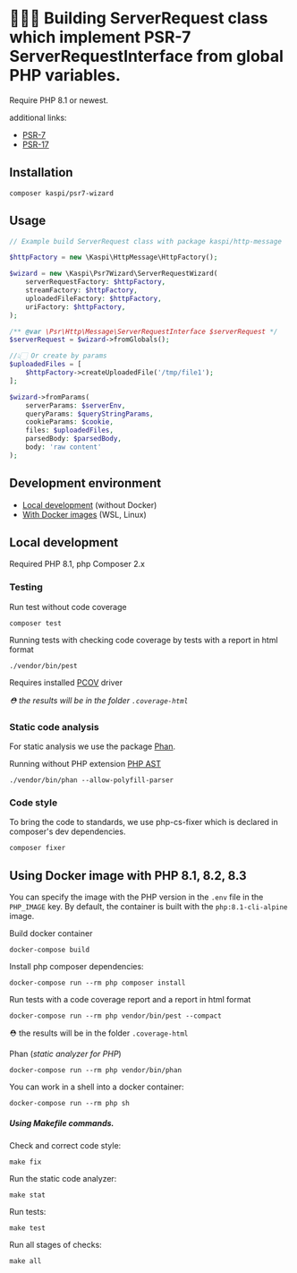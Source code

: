 # 🧙🏻‍♂️ Building ServerRequest class which implement PSR-7 ServerRequestInterface from global PHP variables.

Require PHP 8.1 or newest.

additional links:
- [PSR-7](https://www.php-fig.org/psr/psr-7)
- [PSR-17](https://www.php-fig.org/psr/psr-17) 

## Installation

```shell
composer kaspi/psr7-wizard
```

## Usage

```php
// Example build ServerRequest class with package kaspi/http-message

$httpFactory = new \Kaspi\HttpMessage\HttpFactory();

$wizard = new \Kaspi\Psr7Wizard\ServerRequestWizard(
    serverRequestFactory: $httpFactory,
    streamFactory: $httpFactory,
    uploadedFileFactory: $httpFactory,
    uriFactory: $httpFactory,  
);

/** @var \Psr\Http\Message\ServerRequestInterface $serverRequest */
$serverRequest = $wizard->fromGlobals();

//👆🏻 Or create by params
$uploadedFiles = [
    $httpFactory->createUploadedFile('/tmp/file1');
];

$wizard->fromParams(
    serverParams: $serverEnv,
    queryParams: $queryStringParams,
    cookieParams: $cookie,
    files: $uploadedFiles,
    parsedBody: $parsedBody,
    body: 'raw content'  
);
```

## Development environment

- [Local development](#local-development) (without Docker)
- [With Docker images](#using-docker-image-with-php-81-82-83) (WSL, Linux)

## Local development

Required PHP 8.1, php Composer 2.x

### Testing
Run test without code coverage
```shell
composer test
```
Running tests with checking code coverage by tests with a report in html format
```shell
./vendor/bin/pest
```
Requires installed [PCOV](https://github.com/krakjoe/pcov) driver

_⛑ the results will be in the folder `.coverage-html`_

### Static code analysis

For static analysis we use the package [Phan](https://github.com/phan/phan).

Running without PHP extension [PHP AST](https://github.com/nikic/php-ast)

```shell
./vendor/bin/phan --allow-polyfill-parser
```

### Code style
To bring the code to standards, we use php-cs-fixer which is declared
in composer's dev dependencies.

```shell
composer fixer
```

## Using Docker image with PHP 8.1, 8.2, 8.3

You can specify the image with the PHP version in the `.env` file in the `PHP_IMAGE` key.
By default, the container is built with the `php:8.1-cli-alpine` image.

Build docker container
```shell
docker-compose build
```
Install php composer dependencies:
```shell
docker-compose run --rm php composer install
```
Run tests with a code coverage report and a report in html format
```shell
docker-compose run --rm php vendor/bin/pest --compact
```
⛑ the results will be in the folder `.coverage-html`

Phan (_static analyzer for PHP_)

```shell
docker-compose run --rm php vendor/bin/phan
```

You can work in a shell into a docker container:
```shell
docker-compose run --rm php sh
```
##### Using Makefile commands.
Check and correct code style:
```shell
make fix
```
Run the static code analyzer:
```shell
make stat
```
Run tests:
```shell
make test
```
Run all stages of checks:
```shell
make all
```
